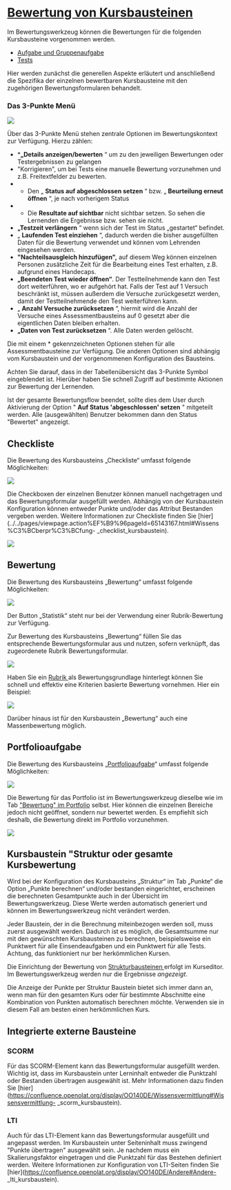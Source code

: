 #  [Bewertung von Kursbausteinen](Bewertung+von+Kursbausteinen.html)

Im Bewertungswerkzeug können die Bewertungen für die folgenden Kursbausteine
vorgenommen werden.

  * [Aufgabe und Gruppenaufgabe](Aufgaben+und+Gruppenaufgaben+bewerten.html) 
  * [Tests](Tests+bewerten.html)

Hier werden zunächst die generellen Aspekte erläutert und anschließend die
Spezifika der einzelnen bewertbaren Kursbausteine mit den zugehörigen
Bewertungsformularen behandelt.

### Das 3-Punkte Menü

![](../../download/attachments/590041/Zahnrad_Punkte1.png)

Über das 3-Punkte Menü stehen zentrale Optionen im Bewertungskontext zur
Verfügung. Hierzu zählen:

  *  ***„Details anzeigen/bewerten** “ um zu den jeweiligen Bewertungen oder Testergebnissen zu gelangen
  * "Korrigieren", um bei Tests eine manuelle Bewertung vorzunehmen und z.B. Freitextfelder zu bewerten.
  * * Den „ **Status auf abgeschlossen setzen** “ bzw. „ **Beurteilung erneut öffnen** “, je nach vorherigem Status
  * * Die **Resultate auf sichtbar** nicht sichtbar setzen. So sehen die Lernenden die Ergebnisse bzw. sehen sie nicht.
  *  **„Testzeit verlängern** “ wenn sich der Test im Status „gestartet“ befindet.
  * „ **Laufenden Test einziehen** “, dadurch werden die bisher ausgefüllten Daten für die Bewertung verwendet und können vom Lehrenden eingesehen werden.
  *  **"Nachteilsausgleich hinzufügen",** auf diesem Weg können einzelnen Personen zusätzliche Zeit für die Bearbeitung eines Test erhalten, z.B. aufgrund eines Handecaps.
  *  **„Beendeten Test wieder öffnen“**. Der Testteilnehmende kann den Test dort weiterführen, wo er aufgehört hat. Falls der Test auf 1 Versuch beschränkt ist, müssen außerdem die Versuche zurückgesetzt werden, damit der Testteilnehmende den Test weiterführen kann.
  * „ **Anzahl Versuche zurücksetzen** “, hiermit wird die Anzahl der Versuche eines Assessmentbausteins auf 0 gesetzt aber die eigentlichen Daten bleiben erhalten.
  *  **„Daten von Test zurücksetzen** “. Alle Daten werden gelöscht.

Die mit einem * gekennzeichneten Optionen stehen für alle Assessmentbausteine
zur Verfügung. Die anderen Optionen sind abhängig vom Kursbaustein und der
vorgenommenen Konfiguration des Bausteins.

Achten Sie darauf, dass in der Tabellenübersicht das 3-Punkte Symbol
eingeblendet ist. Hierüber haben Sie schnell Zugriff auf bestimmte Aktionen
zur Bewertung der Lernenden.

Ist der gesamte Bewertungsflow beendet, sollte dies dem User durch Aktivierung
der Option " **Auf Status 'abgeschlossen' setzen** " mitgeteilt werden. Alle
(ausgewählten) Benutzer bekommen dann den Status "Bewertet" angezeigt.

## Checkliste

Die Bewertung des Kursbausteins „Checkliste“ umfasst folgende Möglichkeiten:

![](../../download/attachments/590041/Bewertungswerkzeug_Checkliste2.png)

Die Checkboxen der einzelnen Benutzer können manuell nachgetragen und das
Bewertungsformular ausgefüllt werden. Abhängig von der Kursbaustein
Konfiguration können entweder Punkte und/oder das Attribut Bestanden vergeben
werden. Weitere Informationen zur Checkliste finden Sie
[hier](../../pages/viewpage.action%EF%B9%96pageId=65143167.html#Wissens%C3%BCberpr%C3%BCfung-
_checklist_kursbaustein).

![](../../download/attachments/590041/Checkliste_Bewertungswerkzeug%EF%B9%96version=1&modificationDate=1634997469000&api=v2.jpg)

## Bewertung

Die Bewertung des Kursbausteins „Bewertung“ umfasst folgende Möglichkeiten:

![](../../download/attachments/590041/Bewertung_Bewertungswerkzeug_16%EF%B9%96version=1&modificationDate=1634997469000&api=v2.jpg)

Der Button „Statistik“ steht nur bei der Verwendung einer Rubrik-Bewertung zur
Verfügung.

Zur Bewertung des Kursbausteins „Bewertung“ füllen Sie das entsprechende
Bewertungsformular aus und nutzen, sofern verknüpft, das zugeordenete Rubrik
Bewertungsformular.

![](../../download/attachments/590041/Bewertungsformular.png)

Haben Sie ein [Rubrik ](Rubrik.html)als Bewertungsgrundlage hinterlegt können
Sie schnell und effektiv eine Kriterien basierte Bewertung vornehmen. Hier ein
Beispiel:

![](../../download/attachments/590041/Feedbackformular.png)

Darüber hinaus ist für den Kursbaustein „Bewertung“ auch eine Massenbewertung
möglich.

## Portfolioaufgabe

Die Bewertung des Kursbausteins
„[Portfolioaufgabe](Portfolioaufgabe+erstellen.html)“ umfasst folgende
Möglichkeiten:

![](../../download/attachments/590041/Portfolioaufgabe_Bewertung.png)

Die Bewertung für das Portfolio ist im Bewertungswerkzeug dieselbe wie im Tab
["Bewertung" im
Portfolio](https://confluence.openolat.org/display/OO140DE/Portfolioaufgabe%3A+kommentieren+und+bewerten)
selbst. Hier können die einzelnen Bereiche jedoch nicht geöffnet, sondern nur
bewertet werden. Es empfiehlt sich deshalb, die Bewertung direkt im Portfolio
vorzunehmen.

![](../../download/attachments/590041/Portfolioaufgabe_16.png)

## Kursbaustein "Struktur oder gesamte Kursbewertung

Wird bei der Konfiguration des Kursbausteins „Struktur“ im Tab „Punkte“ die
Option „Punkte berechnen“ und/oder bestanden eingerichtet, erscheinen die
berechneten Gesamtpunkte auch in der Übersicht im Bewertungswerkzeug. Diese
Werte werden automatisch generiert und können im Bewertungswerkzeug nicht
verändert werden.

Jeder Baustein, der in die Berechnung miteinbezogen werden soll, muss zuerst
ausgewählt werden. Dadurch ist es möglich, die Gesamtsumme nur mit den
gewünschten Kursbausteinen zu berechnen, beispielsweise ein Punktwert für alle
Einsendeaufgaben und ein Punktwert für alle Tests. Achtung, das funktioniert
nur ber herkömmlichen Kursen.

Die Einrichtung der Bewertung von [Strukturbausteinen
](../../pages/viewpage.action%EF%B9%96pageId=108593217.html)erfolgt im
Kurseditor. Im Bewertungswerkzeug werden nur die Ergebnisse _angezeigt_.

Die Anzeige der Punkte per Struktur Baustein bietet sich immer dann an, wenn
man für den gesamten Kurs oder für bestimmte Abschnitte eine Kombination von
Punkten automatisch berechnen möchte. Verwenden sie in diesem Fall am besten
einen herkömmlichen Kurs.

## Integrierte externe Bausteine

###  

### SCORM

Für das SCORM-Element kann das Bewertungsformular ausgefüllt werden. Wichtig
ist, dass im Kursbaustein unter Lerninhalt entweder die Punktzahl oder
Bestanden übertragen ausgewählt ist. Mehr Informationen dazu finden Sie
[hier](https://confluence.openolat.org/display/OO140DE/Wissensvermittlung#Wissensvermittlung-
_scorm_kursbaustein).

### LTI

Auch für das LTI-Element kann das Bewertungsformular ausgefüllt und angepasst
werden. Im Kursbaustein unter Seiteninhalt muss zwingend "Punkte übertragen"
ausgewählt sein. Je nachdem muss ein Skalierungsfaktor eingetragen und die
Punktzahl für das Bestehen definiert werden. Weitere Informationen zur
Konfiguration von LTI-Seiten finden Sie
[hier](https://confluence.openolat.org/display/OO140DE/Andere#Andere-
_lti_kursbaustein).

  

